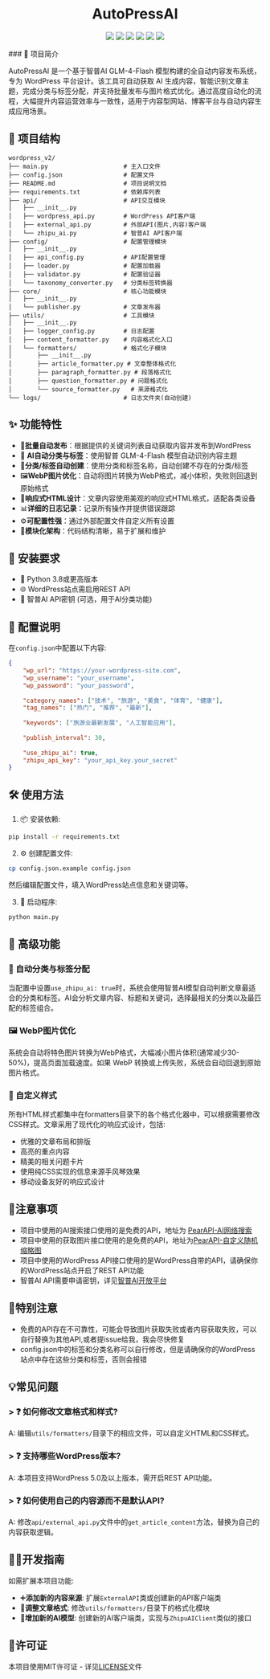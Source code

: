 <div align="center">
  <h1>AutoPressAI</h1>
</div>
<p align="center">
  <a href="https://www.python.org/"><img src="https://img.shields.io/badge/Python-3.8%2B-blue.svg"/></a>
  <a href="LICENSE"><img src="https://img.shields.io/badge/License-MIT-green.svg"/></a>
  <a href="https://wordpress.org/"><img src="https://img.shields.io/badge/Platform-WordPress-blue.svg"/></a>
  <a href="https://open.bigmodel.cn/"><img src="https://img.shields.io/badge/ZhipuAI-GLM--4--Flash-brightgreen.svg"/></a>
  <a href="https://github.com/Adoubf/AutoPressAI/issues"><img src="https://img.shields.io/github/issues/Adoubf/AutoPressAI.svg"/></a>
  <a href="https://github.com/Adoubf/AutoPressAI/commits/main"><img src="https://img.shields.io/github/last-commit/Adoubf/AutoPressAI.svg" /></a>
</p>
### 🧠 项目简介

AutoPressAI 是一个基于智普AI GLM-4-Flash 模型构建的全自动内容发布系统，专为 WordPress 平台设计。该工具可自动获取 AI 生成内容，智能识别文章主题，完成分类与标签分配，并支持批量发布与图片格式优化。通过高度自动化的流程，大幅提升内容运营效率与一致性，适用于内容型网站、博客平台与自动内容生成应用场景。

## 🧱 项目结构

```
wordpress_v2/
├── main.py                     # 主入口文件
├── config.json                 # 配置文件
├── README.md                   # 项目说明文档
├── requirements.txt            # 依赖库列表
├── api/                        # API交互模块
│   ├── __init__.py
│   ├── wordpress_api.py        # WordPress API客户端
│   ├── external_api.py         # 外部API(图片,内容)客户端
│   └── zhipu_ai.py             # 智普AI API客户端
├── config/                     # 配置管理模块
│   ├── __init__.py
│   ├── api_config.py           # API配置管理
│   ├── loader.py               # 配置加载器
│   ├── validator.py            # 配置验证器
│   └── taxonomy_converter.py   # 分类标签转换器
├── core/                       # 核心功能模块
│   ├── __init__.py
│   └── publisher.py            # 文章发布器
├── utils/                      # 工具模块
│   ├── __init__.py
│   ├── logger_config.py        # 日志配置
│   ├── content_formatter.py    # 内容格式化入口
│   └── formatters/             # 格式化子模块
│       ├── __init__.py
│       ├── article_formatter.py # 文章整体格式化
│       ├── paragraph_formatter.py # 段落格式化
│       ├── question_formatter.py # 问题格式化
│       └── source_formatter.py   # 来源格式化
└── logs/                       # 日志文件夹(自动创建)
```

## ✨ 功能特性

- 🔄**批量自动发布**：根据提供的关键词列表自动获取内容并发布到WordPress
- 🧠 **AI自动分类与标签**：使用智普 GLM-4-Flash 模型自动识别内容主题
- 🧾**分类/标签自动创建**：使用分类和标签名称，自动创建不存在的分类/标签
- 🖼️**WebP图片优化**：自动将图片转换为WebP格式，减小体积，失败则回退到原始格式
- 📱**响应式HTML设计**：文章内容使用美观的响应式HTML格式，适配各类设备
- 📊**详细的日志记录**：记录所有操作并提供错误跟踪
- ⚙️**可配置性强**：通过外部配置文件自定义所有设置
- 🧩**模块化架构**：代码结构清晰，易于扩展和维护

## 🧱 安装要求

- 🐍 Python 3.8或更高版本
- 🌐 WordPress站点需启用REST API
- 🔑 智普AI API密钥 (可选，用于AI分类功能)

## 🧾 配置说明

在`config.json`中配置以下内容:

```json
{
    "wp_url": "https://your-wordpress-site.com",
    "wp_username": "your_username",
    "wp_password": "your_password",
    
    "category_names": ["技术", "旅游", "美食", "体育", "健康"],
    "tag_names": ["热门", "推荐", "最新"],
    
    "keywords": ["旅游业最新发展", "人工智能应用"],
    
    "publish_interval": 30,
    
    "use_zhipu_ai": true,
    "zhipu_api_key": "your_api_key.your_secret"
}
```

## 🛠️ 使用方法

1. 📦 安装依赖:
```bash
pip install -r requirements.txt
```

2. ⚙️ 创建配置文件:
```bash
cp config.json.example config.json
```
然后编辑配置文件，填入WordPress站点信息和关键词等。

3. 🚀 启动程序:
```bash
python main.py
```

## 🧬 高级功能

### 📌 自动分类与标签分配

当配置中设置`use_zhipu_ai: true`时，系统会使用智普AI模型自动判断文章最适合的分类和标签。AI会分析文章内容、标题和关键词，选择最相关的分类以及最匹配的标签组合。

### 🖼️ WebP图片优化

系统会自动将特色图片转换为WebP格式，大幅减小图片体积(通常减少30-50%)，提高页面加载速度。如果 WebP 转换或上传失败，系统会自动回退到原始图片格式。

### 🎨 自定义样式

所有HTML样式都集中在formatters目录下的各个格式化器中，可以根据需要修改CSS样式。文章采用了现代化的响应式设计，包括:

- 优雅的文章布局和排版
- 高亮的重点内容
- 精美的相关问题卡片
- 使用纯CSS实现的信息来源手风琴效果
- 移动设备友好的响应式设计

## 📎注意事项
- 项目中使用的AI搜索接口使用的是免费的API，地址为 [PearAPI-AI网络搜索](https://api.pearktrue.cn/info/362)
- 项目中使用的获取图片接口使用的是免费的API，地址为[PearAPI-自定义随机缩略图](https://api.pearktrue.cn/info/326)
- 项目中使用的WordPress API接口使用的是WordPress自带的API，请确保你的WordPress站点开启了REST API功能
- 智普AI API需要申请密钥，详见[智普AI开放平台](https://open.bigmodel.cn/)

## 📎特别注意
- 免费的API存在不可靠性，可能会导致图片获取失败或者内容获取失败，可以自行替换为其他API,或者提issue给我，我会尽快修复
- config.json中的标签和分类名称可以自行修改，但是请确保你的WordPress站点中存在这些分类和标签，否则会报错

## 💡常见问题

### > ❓ 如何修改文章格式和样式?
A: 编辑`utils/formatters/`目录下的相应文件，可以自定义HTML和CSS样式。

### > ❓ 支持哪些WordPress版本?
A: 本项目支持WordPress 5.0及以上版本，需开启REST API功能。

### > ❓ 如何使用自己的内容源而不是默认API?
A: 修改`api/external_api.py`文件中的`get_article_content`方法，替换为自己的内容获取逻辑。

## 👨‍💻开发指南

如需扩展本项目功能:

- ➕**添加新的内容来源**: 扩展`ExternalAPI`类或创建新的API客户端类
- 🎨**调整文章格式**: 修改`utils/formatters/`目录下的格式化模块
- **🤖增加新的AI模型**: 创建新的AI客户端类，实现与`ZhipuAIClient`类似的接口

## 📜许可证

本项目使用MIT许可证 - 详见[LICENSE](https://github.com/Adoubf/AutoPressAI/blob/v1.0/LICENSE)文件
